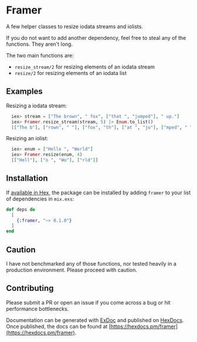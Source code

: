 # Framer

A few helper classes to resize iodata streams and iolists.

If you do not want to add another dependency, feel free to steal any of the
functions. They aren't long.

<!-- MDOC -->

The two main functions are:

- `resize_stream/2` for resizing elements of an iodata stream
- `resize/2` for resizing elements of an iodata list

## Examples

Resizing a iodata stream:

```elixir
  iex> stream = ["The brown", " fox", ["that ", "jumped"], " up."]
  iex> Framer.resize_stream(stream, 5) |> Enum.to_list()
  [["The b"], ["rown", " "], ["fox", "th"], ["at ", "ju"], ["mped", " "], ["up."]]
```

Resizing an iolist:

```elixir
  iex> enum = ["Hello ", "World"]
  iex> Framer.resize(enum, 4)
  [["Hell"], ["o ", "Wo"], ["rld"]]
```

<!-- MDOC -->

## Installation

If [available in Hex](https://hex.pm/docs/publish), the package can be installed
by adding `framer` to your list of dependencies in `mix.exs`:

```elixir
def deps do
  [
    {:framer, "~> 0.1.0"}
  ]
end
```

## Caution

I have not benchmarked any of those functions, nor tested heavily in a production
environment. Please proceed with caution.

## Contributing

Please submit a PR or open an issue if you come across a bug or hit
performance bottlenecks.

Documentation can be generated with [ExDoc](https://github.com/elixir-lang/ex_doc)
and published on [HexDocs](https://hexdocs.pm). Once published, the docs can
be found at [https://hexdocs.pm/framer](https://hexdocs.pm/framer).
